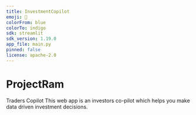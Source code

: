 ```yaml
---
title: InvestmentCopilot
emoji: 💸
colorFrom: blue
colorTo: indigo
sdk: streamlit
sdk_version: 1.19.0
app_file: main.py
pinned: false
license: apache-2.0
---
```


# ProjectRam
Traders Copilot
This web app is an investors co-pilot which helps you make data driven investment decisions.
